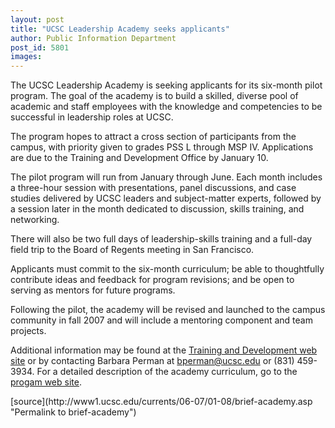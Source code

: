 ```yaml
---
layout: post
title: "UCSC Leadership Academy seeks applicants"
author: Public Information Department
post_id: 5801
images:
---
```


<a name="content" id="content"></a>
<p>
  The UCSC Leadership Academy is seeking applicants for its six-month pilot program. The goal of the academy is to build a skilled, diverse pool of academic and staff employees with the knowledge and competencies to be successful in leadership roles at UCSC.
</p>
<p>
  The program hopes to attract a cross section of participants from the campus, with priority given to grades PSS L through MSP IV. Applications are due to the Training and Development Office by January 10.
</p>
<p>
  The pilot program will run from January through June. Each month includes a three-hour session with presentations, panel discussions, and case studies delivered by UCSC leaders and subject-matter experts, followed by a session later in the month dedicated to discussion, skills training, and networking.
</p>
<p>
  There will also be two full days of leadership-skills training and a full-day field trip to the Board of Regents meeting in San Francisco.
</p>
<p>
  Applicants must commit to the six-month curriculum; be able to thoughtfully contribute ideas and feedback for program revisions; and be open to serving as mentors for future programs.
</p>
<p>
  Following the pilot, the academy will be revised and launched to the campus community in fall 2007 and will include a mentoring component and team projects.
</p>
<p>
  Additional information may be found at the <a href="http://shr.ucsc.edu/topics/training-development/prof-dev/academy.htm">Training and Development web site</a> or by contacting Barbara Perman at <a href="mailto:bperman@ucsc.edu">bperman@ucsc.edu</a> or (831) 459-3934. For a detailed description of the academy curriculum, go to the <a href="http://shr.ucsc.edu/topics/training-development/prof-dev/academy-details.pdf">progam web site</a>.
</p>
[source](http://www1.ucsc.edu/currents/06-07/01-08/brief-academy.asp "Permalink to brief-academy")
